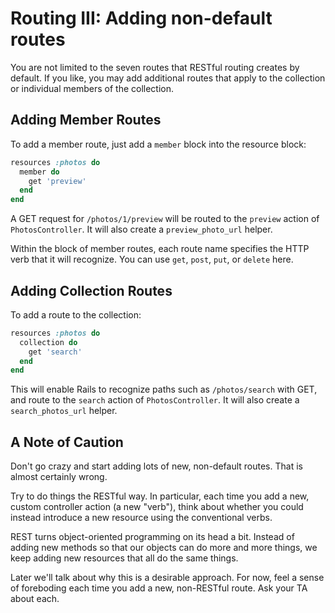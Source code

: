 # Routing III: Adding non-default routes

You are not limited to the seven routes that RESTful routing creates
by default. If you like, you may add additional routes that apply to
the collection or individual members of the collection.

## Adding Member Routes

To add a member route, just add a `member` block into the resource
block:

```ruby
resources :photos do
  member do
    get 'preview'
  end
end
```

A GET request for `/photos/1/preview` will be routed to the `preview`
action of `PhotosController`. It will also create a
`preview_photo_url` helper.

Within the block of member routes, each route name specifies the HTTP
verb that it will recognize. You can use `get`, `post`, `put`, or
`delete` here.

## Adding Collection Routes

To add a route to the collection:

```ruby
resources :photos do
  collection do
    get 'search'
  end
end
```

This will enable Rails to recognize paths such as `/photos/search`
with GET, and route to the `search` action of `PhotosController`. It
will also create a `search_photos_url` helper.

## A Note of Caution

Don't go crazy and start adding lots of new, non-default routes. That
is almost certainly wrong.

Try to do things the RESTful way. In particular, each time you add a
new, custom controller action (a new "verb"), think about whether you
could instead introduce a new resource using the conventional verbs.

REST turns object-oriented programming on its head a bit. Instead of
adding new methods so that our objects can do more and more things, we
keep adding new resources that all do the same things.

Later we'll talk about why this is a desirable approach. For now, feel
a sense of foreboding each time you add a new, non-RESTful route. Ask
your TA about each.
